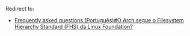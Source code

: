Redirect to:

*   [Frequently asked questions (Português)#O Arch segue o Filesystem Hierarchy Standard (FHS) da Linux Foundation?](/index.php/Frequently_asked_questions_(Portugu%C3%AAs)#O_Arch_segue_o_Filesystem_Hierarchy_Standard_.28FHS.29_da_Linux_Foundation.3F "Frequently asked questions (Português)")